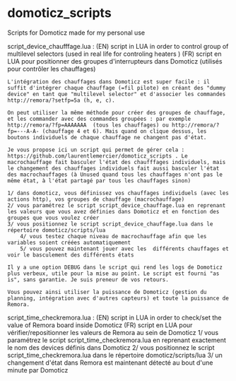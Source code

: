 # domoticz_scripts
Scripts for Domoticz made for my personal use

script_device_chaufffage.lua : 
	(EN) script in LUA in order to control group of multilevel selectors (used in real life for controling heaters )
	(FR) script en LUA pour positionner des groupes d'interrupteurs dans Domoticz (utilisés pour contrôler les chauffages) 

	L'intégration des chauffages dans Domoticz est super facile : il suffit d'intégrer chaque chauffage (=fil pilote) en créant des "dummy device" en tant que "multilevel selector" et d'associer les commandes http://remora/?setfp=5a (h, e, c).
		
	On peut utiliser la même méthode pour créer des groupes de chauffage, et les commander avec des commandes groupées : par exemple http://remora/?fp=AAAAAAA	(tous les chauffages) ou http://remora/?fp=---A-A- (chauffage 4 et 6). Mais quand on clique dessus, les boutons individuels de chaque chauffage ne changent pas d'état.
		
	Je vous propose ici un script qui permet de gérer cela : https://github.com/laurentlemercier/domoticz_scripts . Le macrochauffage fait basculer l'état des chaufffages individuels, mais le changement des chauffages individuels fait aussi basculer l'état des macrochauffages (à Unused quand tous les chauffages n'ont pas le même état, à l'état partagé par tous les chauffages sinon)
		
	1/ dans domoticz, vous définissez vos chauffages individuels (avec les actions http), vos groupes de chauffage (macrochauffage)
	2/ vous paramétrez le script script_device_chauffage.lua en reprenant les valeurs que vous avez définies dans Domoticz et en fonction des groupes que vous voulez créer
	3/ vous positionnez le script script_device_chauffage.lua dans le répertoire domoticz/scripts/lua
        4/ vous testez chaque niveau de macrochauffage afin que les variables soient créées automatiquement
        5/ vous pouvez maintenant jouer avec les  différents chauffages et voir le basculement des différents états
	
	Il y a une option DEBUG dans le script qui rend les logs de Domoticz plus verbeux, utile pour la mise au point. Le script est fourni "as is", sans garantie. Je suis preneur de vos retours.
		
	Vous pouvez ainsi utiliser la puissance de Domoticz (gestion du planning, intégration avec d'autres capteurs) et toute la puissance de Remora.

		
script_time_checkremora.lua : 
	(EN) script in LUA in order to check/set the value of Remora board inside Domoticz 
	(FR) script en LUA pour vérifier/repositionner les valeurs de Remora au sein de Domoticz
        1/ vous paramétrez le script script_time_checkremora.lua en reprenant exactement le nom des devices définis dans Domoticz 
	2/ vous positionnez le script script_time_checkremora.lua dans le répertoire domoticz/scripts/lua
	3/ un changement d'état dans Remora est maintenant détecté au bout d'une minute par Domoticz


